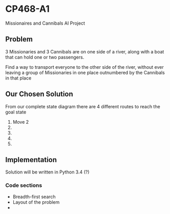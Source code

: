 # CP468-A1
Missionaires and Cannibals AI Project


## Problem
3 Missionaries and 3 Cannibals are on one side of a river, along with a boat that can hold one or two passengers.

Find a way to transport everyone to the other side of the river, without ever
leaving a group of Missionaries in one place outnumbered by the Cannibals in that place


## Our Chosen Solution
From our complete state diagram there are 4 different routes to reach the goal state

1. Move 2 
2. 
3. 
4.
5.

## Implementation
Solution will be written in Python 3.4 (?)

### Code sections
- Breadth-first search
- Layout of the problem 
- 